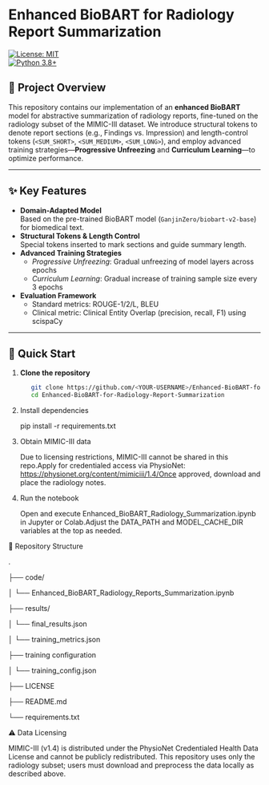 # Enhanced BioBART for Radiology Report Summarization

[![License: MIT](https://img.shields.io/badge/License-MIT-yellow.svg)](LICENSE)  
[![Python 3.8+](https://img.shields.io/badge/python-3.8%2B-blue.svg)](https://www.python.org/)

## 📖 Project Overview

This repository contains our implementation of an **enhanced BioBART** model for abstractive summarization of radiology reports, fine-tuned on the radiology subset of the MIMIC-III dataset. We introduce structural tokens to denote report sections (e.g., Findings vs. Impression) and length-control tokens (`<SUM_SHORT>`, `<SUM_MEDIUM>`, `<SUM_LONG>`), and employ advanced training strategies—**Progressive Unfreezing** and **Curriculum Learning**—to optimize performance.

---

## ✨ Key Features

- **Domain-Adapted Model**  
  Based on the pre-trained BioBART model (`GanjinZero/biobart-v2-base`) for biomedical text.
- **Structural Tokens & Length Control**  
  Special tokens inserted to mark sections and guide summary length.
- **Advanced Training Strategies**  
  - *Progressive Unfreezing*: Gradual unfreezing of model layers across epochs  
  - *Curriculum Learning*: Gradual increase of training sample size every 3 epochs
- **Evaluation Framework**  
  - Standard metrics: ROUGE-1/2/L, BLEU  
  - Clinical metric: Clinical Entity Overlap (precision, recall, F1) using scispaCy

---

## 🚀 Quick Start

1. **Clone the repository**  
   ```bash
      git clone https://github.com/<YOUR-USERNAME>/Enhanced-BioBART-for-Radiology-Report-Summarization.git
      cd Enhanced-BioBART-for-Radiology-Report-Summarization
   
2. Install dependencies
    
   pip install -r requirements.txt
   
4. Obtain MIMIC-III data
   
   Due to licensing restrictions, MIMIC-III cannot be shared in this repo.Apply for credentialed access via PhysioNet: https://physionet.org/content/mimiciii/1.4/Once approved, download and place the radiology notes.

6. Run the notebook
   
   Open and execute Enhanced_BioBART_Radiology_Summarization.ipynb in Jupyter or Colab.Adjust the DATA_PATH and MODEL_CACHE_DIR variables at the top as needed.

📂 Repository Structure

.

├── code/

│   └── Enhanced_BioBART_Radiology_Reports_Summarization.ipynb

├── results/

│   └── final_results.json

│   └── training_metrics.json

├── training configuration

│   └── training_config.json

├── LICENSE

├── README.md

└── requirements.txt



⚠️ Data Licensing

MIMIC-III (v1.4) is distributed under the PhysioNet Credentialed Health Data License and cannot be publicly redistributed.
This repository uses only the radiology subset; users must download and preprocess the data locally as described above.

